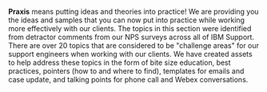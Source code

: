 
**Praxis** means putting ideas and theories into practice! We are providing you the ideas and samples that you can now put into practice while working more effectively with our clients. The topics in this section were identified from detractor comments from our NPS surveys across all of IBM Support. There are over 20 topics that are considered to be "challenge areas" for our support engineers when working with our clients. We have created assets to help address these topics in the form of bite size education, best practices, pointers (how to and where to find), templates for emails and case update, and talking points for phone call and Webex conversations. 